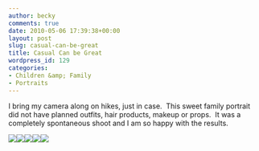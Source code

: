 ```yaml
---
author: becky
comments: true
date: 2010-05-06 17:39:38+00:00
layout: post
slug: casual-can-be-great
title: Casual Can be Great
wordpress_id: 129
categories:
- Children &amp; Family
- Portraits
---
```


I bring my camera along on hikes, just in case.  This sweet family portrait did not have planned outfits, hair products, makeup or props.  It was a completely spontaneous shoot and I am so happy with the results.




[![](http://beta.beckyjenson.com/wp-content/uploads/2010/05/blog-April10-00051.jpg)](http://beta.beckyjenson.com/wp-content/uploads/2010/05/blog-April10-00051.jpg)[![](http://beta.beckyjenson.com/wp-content/uploads/2010/05/blog-April10-00011.jpg)](http://beta.beckyjenson.com/wp-content/uploads/2010/05/blog-April10-00011.jpg)[![](http://beta.beckyjenson.com/wp-content/uploads/2010/05/blog-April10-00021.jpg)](http://beta.beckyjenson.com/wp-content/uploads/2010/05/blog-April10-00021.jpg)[![](http://beta.beckyjenson.com/wp-content/uploads/2010/05/blog-April10-00031.jpg)](http://beta.beckyjenson.com/wp-content/uploads/2010/05/blog-April10-00031.jpg)[![](http://beta.beckyjenson.com/wp-content/uploads/2010/05/blog-April10-00041.jpg)](http://beta.beckyjenson.com/wp-content/uploads/2010/05/blog-April10-00041.jpg)
